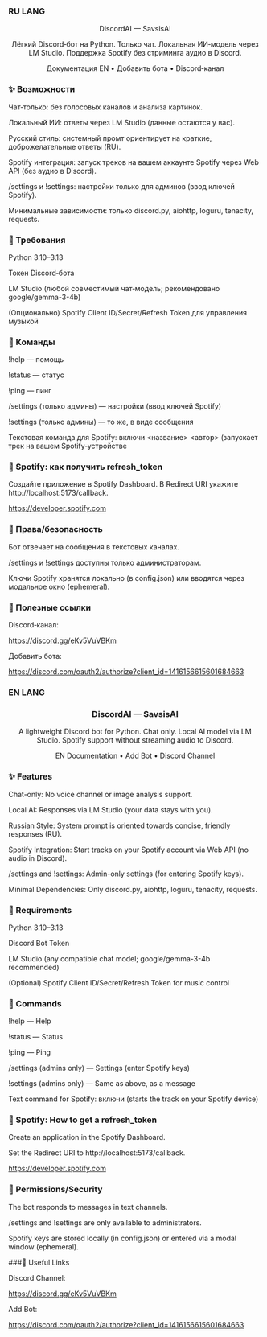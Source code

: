 ### RU LANG

<div align="center">

  DiscordAI — SavsisAI

  Лёгкий Discord‑бот на Python. Только чат. Локальная ИИ‑модель через LM Studio. Поддержка Spotify без стриминга аудио в Discord.

  Документация EN • Добавить бота • Discord‑канал

</div>


### ✨ Возможности

Чат‑только: без голосовых каналов и анализа картинок.

Локальный ИИ: ответы через LM Studio (данные остаются у вас).

Русский стиль: системный промт ориентирует на краткие, доброжелательные ответы (RU).

Spotify интеграция: запуск треков на вашем аккаунте Spotify через Web API (без аудио в Discord).

/settings и !settings: настройки только для админов (ввод ключей Spotify).

Минимальные зависимости: только discord.py, aiohttp, loguru, tenacity, requests.


### 🔧 Требования

Python 3.10–3.13

Токен Discord‑бота

LM Studio (любой совместимый чат‑модель; рекомендовано google/gemma-3-4b)

(Опционально) Spotify Client ID/Secret/Refresh Token для управления музыкой

### 💬 Команды

!help — помощь

!status — статус

!ping — пинг

/settings (только админы) — настройки (ввод ключей Spotify)

!settings (только админы) — то же, в виде сообщения

Текстовая команда для Spotify: включи <название> <автор> (запускает трек на вашем Spotify‑устройстве

### 🔑 Spotify: как получить refresh_token

Создайте приложение в Spotify Dashboard. В Redirect URI укажите http://localhost:5173/callback.

https://developer.spotify.com

### 🔐 Права/безопасность

Бот отвечает на сообщения в текстовых каналах.

/settings и !settings доступны только администраторам.

Ключи Spotify хранятся локально (в config.json) или вводятся через модальное окно (ephemeral).

### 🔗 Полезные ссылки

Discord‑канал: 

https://discord.gg/eKv5VuVBKm

Добавить бота: 

https://discord.com/oauth2/authorize?client_id=1416156615601684663




### EN LANG

<div align="center">
  
### DiscordAI — SavsisAI

A lightweight Discord bot for Python. Chat only. Local AI model via LM Studio. Spotify support without streaming audio to Discord.

EN Documentation • Add Bot • Discord Channel

</div>

### ✨ Features

Chat-only: No voice channel or image analysis support.

Local AI: Responses via LM Studio (your data stays with you).

Russian Style: System prompt is oriented towards concise, friendly responses (RU).

Spotify Integration: Start tracks on your Spotify account via Web API (no audio in Discord).

/settings and !settings: Admin-only settings (for entering Spotify keys).

Minimal Dependencies: Only discord.py, aiohttp, loguru, tenacity, requests.

### 🔧 Requirements
Python 3.10–3.13


Discord Bot Token

LM Studio (any compatible chat model; google/gemma-3-4b recommended)

(Optional) Spotify Client ID/Secret/Refresh Token for music control

### 💬 Commands

!help — Help

!status — Status

!ping — Ping

/settings (admins only) — Settings (enter Spotify keys)

!settings (admins only) — Same as above, as a message

Text command for Spotify: включи <track name> <artist> (starts the track on your Spotify device)

### 🔑 Spotify: How to get a refresh_token

Create an application in the Spotify Dashboard.

Set the Redirect URI to http://localhost:5173/callback.

https://developer.spotify.com

### 🔐 Permissions/Security

The bot responds to messages in text channels.

/settings and !settings are only available to administrators.

Spotify keys are stored locally (in config.json) or entered via a modal window (ephemeral).

###🔗 Useful Links

Discord Channel:

https://discord.gg/eKv5VuVBKm

Add Bot:

https://discord.com/oauth2/authorize?client_id=1416156615601684663




